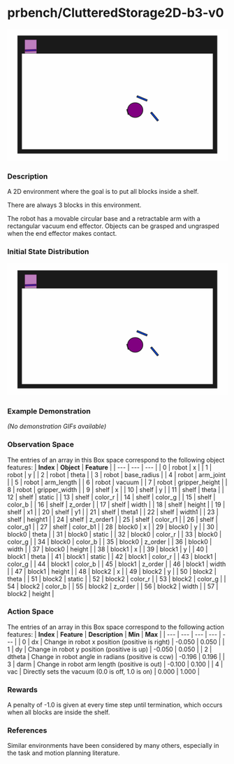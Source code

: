 # prbench/ClutteredStorage2D-b3-v0
![random action GIF](assets/random_action_gifs/ClutteredStorage2D-b3.gif)

### Description
A 2D environment where the goal is to put all blocks inside a shelf.

There are always 3 blocks in this environment.

The robot has a movable circular base and a retractable arm with a rectangular vacuum end effector. Objects can be grasped and ungrasped when the end effector makes contact.

### Initial State Distribution
![initial state GIF](assets/initial_state_gifs/ClutteredStorage2D-b3.gif)

### Example Demonstration
*(No demonstration GIFs available)*

### Observation Space
The entries of an array in this Box space correspond to the following object features:
| **Index** | **Object** | **Feature** |
| --- | --- | --- |
| 0 | robot | x |
| 1 | robot | y |
| 2 | robot | theta |
| 3 | robot | base_radius |
| 4 | robot | arm_joint |
| 5 | robot | arm_length |
| 6 | robot | vacuum |
| 7 | robot | gripper_height |
| 8 | robot | gripper_width |
| 9 | shelf | x |
| 10 | shelf | y |
| 11 | shelf | theta |
| 12 | shelf | static |
| 13 | shelf | color_r |
| 14 | shelf | color_g |
| 15 | shelf | color_b |
| 16 | shelf | z_order |
| 17 | shelf | width |
| 18 | shelf | height |
| 19 | shelf | x1 |
| 20 | shelf | y1 |
| 21 | shelf | theta1 |
| 22 | shelf | width1 |
| 23 | shelf | height1 |
| 24 | shelf | z_order1 |
| 25 | shelf | color_r1 |
| 26 | shelf | color_g1 |
| 27 | shelf | color_b1 |
| 28 | block0 | x |
| 29 | block0 | y |
| 30 | block0 | theta |
| 31 | block0 | static |
| 32 | block0 | color_r |
| 33 | block0 | color_g |
| 34 | block0 | color_b |
| 35 | block0 | z_order |
| 36 | block0 | width |
| 37 | block0 | height |
| 38 | block1 | x |
| 39 | block1 | y |
| 40 | block1 | theta |
| 41 | block1 | static |
| 42 | block1 | color_r |
| 43 | block1 | color_g |
| 44 | block1 | color_b |
| 45 | block1 | z_order |
| 46 | block1 | width |
| 47 | block1 | height |
| 48 | block2 | x |
| 49 | block2 | y |
| 50 | block2 | theta |
| 51 | block2 | static |
| 52 | block2 | color_r |
| 53 | block2 | color_g |
| 54 | block2 | color_b |
| 55 | block2 | z_order |
| 56 | block2 | width |
| 57 | block2 | height |


### Action Space
The entries of an array in this Box space correspond to the following action features:
| **Index** | **Feature** | **Description** | **Min** | **Max** |
| --- | --- | --- | --- | --- |
| 0 | dx | Change in robot x position (positive is right) | -0.050 | 0.050 |
| 1 | dy | Change in robot y position (positive is up) | -0.050 | 0.050 |
| 2 | dtheta | Change in robot angle in radians (positive is ccw) | -0.196 | 0.196 |
| 3 | darm | Change in robot arm length (positive is out) | -0.100 | 0.100 |
| 4 | vac | Directly sets the vacuum (0.0 is off, 1.0 is on) | 0.000 | 1.000 |


### Rewards
A penalty of -1.0 is given at every time step until termination, which occurs when all blocks are inside the shelf.


### References
Similar environments have been considered by many others, especially in the task and motion planning literature.
